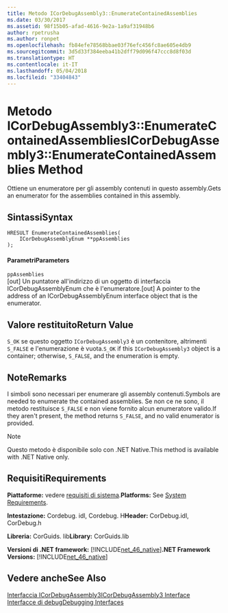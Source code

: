 ```yaml
---
title: Metodo ICorDebugAssembly3::EnumerateContainedAssemblies
ms.date: 03/30/2017
ms.assetid: 98f15b05-afad-4616-9e2a-1a9af31948b6
author: rpetrusha
ms.author: ronpet
ms.openlocfilehash: fb84efe78568bbae03f76efc456fc8ae605e4db9
ms.sourcegitcommit: 3d5d33f384eeba41b2dff79d096f47ccc8d8f03d
ms.translationtype: HT
ms.contentlocale: it-IT
ms.lasthandoff: 05/04/2018
ms.locfileid: "33404843"
---
```

# <a name="icordebugassembly3enumeratecontainedassemblies-method"></a><span data-ttu-id="dbc5b-102">Metodo ICorDebugAssembly3::EnumerateContainedAssemblies</span><span class="sxs-lookup"><span data-stu-id="dbc5b-102">ICorDebugAssembly3::EnumerateContainedAssemblies Method</span></span>
<span data-ttu-id="dbc5b-103">Ottiene un enumeratore per gli assembly contenuti in questo assembly.</span><span class="sxs-lookup"><span data-stu-id="dbc5b-103">Gets an enumerator for the assemblies contained in this assembly.</span></span>  
  
## <a name="syntax"></a><span data-ttu-id="dbc5b-104">Sintassi</span><span class="sxs-lookup"><span data-stu-id="dbc5b-104">Syntax</span></span>  
  
```  
HRESULT EnumerateContainedAssemblies(  
    ICorDebugAssemblyEnum **ppAssemblies  
);  
```  
  
#### <a name="parameters"></a><span data-ttu-id="dbc5b-105">Parametri</span><span class="sxs-lookup"><span data-stu-id="dbc5b-105">Parameters</span></span>  
 `ppAssemblies`  
 <span data-ttu-id="dbc5b-106">[out] Un puntatore all'indirizzo di un oggetto di interfaccia ICorDebugAssemblyEnum che è l'enumeratore.</span><span class="sxs-lookup"><span data-stu-id="dbc5b-106">[out] A pointer to the address of an ICorDebugAssemblyEnum interface object that is the enumerator.</span></span>  
  
## <a name="return-value"></a><span data-ttu-id="dbc5b-107">Valore restituito</span><span class="sxs-lookup"><span data-stu-id="dbc5b-107">Return Value</span></span>  
 <span data-ttu-id="dbc5b-108">`S_OK` se questo oggetto `ICorDebugAssembly3` è un contenitore, altrimenti `S_FALSE` e l'enumerazione è vuota.</span><span class="sxs-lookup"><span data-stu-id="dbc5b-108">`S_OK` if this `ICorDebugAssembly3` object is a container; otherwise, `S_FALSE`, and the enumeration is empty.</span></span>  
  
## <a name="remarks"></a><span data-ttu-id="dbc5b-109">Note</span><span class="sxs-lookup"><span data-stu-id="dbc5b-109">Remarks</span></span>  
 <span data-ttu-id="dbc5b-110">I simboli sono necessari per enumerare gli assembly contenuti.</span><span class="sxs-lookup"><span data-stu-id="dbc5b-110">Symbols are needed to enumerate the contained assemblies.</span></span> <span data-ttu-id="dbc5b-111">Se non ce ne sono, il metodo restituisce `S_FALSE` e non viene fornito alcun enumeratore valido.</span><span class="sxs-lookup"><span data-stu-id="dbc5b-111">If they aren't present, the method returns `S_FALSE`, and no valid enumerator is provided.</span></span>  
  
> [!NOTE]
>  <span data-ttu-id="dbc5b-112">Questo metodo è disponibile solo con .NET Native.</span><span class="sxs-lookup"><span data-stu-id="dbc5b-112">This method is available with .NET Native only.</span></span>  
  
## <a name="requirements"></a><span data-ttu-id="dbc5b-113">Requisiti</span><span class="sxs-lookup"><span data-stu-id="dbc5b-113">Requirements</span></span>  
 <span data-ttu-id="dbc5b-114">**Piattaforme:** vedere [requisiti di sistema](../../../../docs/framework/get-started/system-requirements.md).</span><span class="sxs-lookup"><span data-stu-id="dbc5b-114">**Platforms:** See [System Requirements](../../../../docs/framework/get-started/system-requirements.md).</span></span>  
  
 <span data-ttu-id="dbc5b-115">**Intestazione:** Cordebug. idl, Cordebug. H</span><span class="sxs-lookup"><span data-stu-id="dbc5b-115">**Header:** CorDebug.idl, CorDebug.h</span></span>  
  
 <span data-ttu-id="dbc5b-116">**Libreria:** CorGuids. lib</span><span class="sxs-lookup"><span data-stu-id="dbc5b-116">**Library:** CorGuids.lib</span></span>  
  
 <span data-ttu-id="dbc5b-117">**Versioni di .NET framework:** [!INCLUDE[net_46_native](../../../../includes/net-46-native-md.md)]</span><span class="sxs-lookup"><span data-stu-id="dbc5b-117">**.NET Framework Versions:** [!INCLUDE[net_46_native](../../../../includes/net-46-native-md.md)]</span></span>  
  
## <a name="see-also"></a><span data-ttu-id="dbc5b-118">Vedere anche</span><span class="sxs-lookup"><span data-stu-id="dbc5b-118">See Also</span></span>  
 [<span data-ttu-id="dbc5b-119">Interfaccia ICorDebugAssembly3</span><span class="sxs-lookup"><span data-stu-id="dbc5b-119">ICorDebugAssembly3 Interface</span></span>](../../../../docs/framework/unmanaged-api/debugging/icordebugassembly3-interface.md)  
 [<span data-ttu-id="dbc5b-120">Interfacce di debug</span><span class="sxs-lookup"><span data-stu-id="dbc5b-120">Debugging Interfaces</span></span>](../../../../docs/framework/unmanaged-api/debugging/debugging-interfaces.md)
